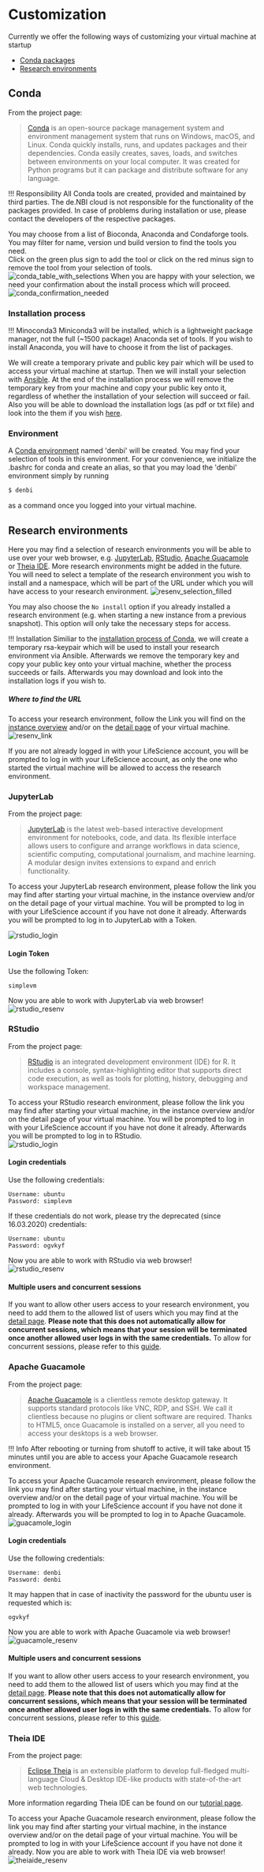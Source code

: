# Customization
Currently we offer the following ways of customizing your virtual machine at startup  
  - [Conda packages](#conda)  
  - [Research environments](#research-environments)
  
## Conda

From the project page:
>[Conda](https://docs.conda.io/projects/conda/en/latest/index.html) is an open-source package management system and 
>environment management system that runs on Windows, macOS, and Linux. Conda quickly installs, runs, and updates 
>packages and their dependencies. Conda easily creates, saves, loads, and switches between environments on your local 
>computer. It was created for Python programs but it can package and distribute software for any language.  

!!! Responsibility
    All Conda tools are created, provided and maintained by third parties. The de.NBI cloud is not responsible for the 
    functionality of the packages provided. In case of problems during installation or use, please contact the developers 
    of the respective packages.

You may choose from a list of Bioconda, Anaconda and Condaforge tools. You may filter for name, version und build version 
to find the tools you need.  
Click on the green plus sign to add the tool or click on the red minus sign to remove the tool from your selection of tools.  
![conda_table_with_selections](./img/new_instance/new_instance_conda.png)
When you are happy with your selection, we need your confirmation about the install process which will proceed.  
![conda_confirmation_needed](./img/new_instance/new_instance_okay.png)

### Installation process

!!! Minoconda3
    Miniconda3 will be installed, which is a lightweight package manager, not the full (~1500 package) Anaconda set of tools. 
    If you wish to install Anaconda, you will have to choose it from the list of packages.

We will create a temporary private and public key pair which will be used to access your virtual machine at startup. 
Then we will install your selection with [Ansible](https://docs.ansible.com/ansible/latest/index.html). 
At the end of the installation process we will remove the temporary key from your machine and copy your public key onto it, 
regardless of whether the installation of your selection will succeed or fail.  
Also you will be able to download the installation logs (as pdf or txt file) and look into the them if you wish 
[here](./instance_detail.md#ansible-logs).

### Environment

A [Conda environment](https://docs.conda.io/projects/conda/en/latest/user-guide/concepts/environments.html) named 'denbi' 
will be created. You may find your selection of tools in this environment. For your convenience, we initialize the .bashrc 
for conda and create an alias, so that you may load the 'denbi' environment simply by running 
~~~BASH
$ denbi
~~~
as a command once you logged into your virtual machine.

## Research environments

Here you may find a selection of research environments you will be able to use over your web browser, e.g. 
[JupyterLab](#jupyterlab), [RStudio](#rstudio), [Apache Guacamole](#apache-guacamole) or [Theia IDE](#theia-ide). More research environments might 
be added in the future.  
You will need to select a template of the research environment you wish to install and a namespace, which will be part 
of the URL under which you will have access to your research environment. 
![resenv_selection_filled](./img/new_instance/new_instance_resenv_name.png)  

You may also choose the `No install` option if you already installed a research environment (e.g. when starting
a new instance from a previous snapshot). This option will only take the necessary steps for access.

!!! Installation
    Similiar to the [installation process of Conda](#conda), we will create a temporary rsa-keypair which will be used 
    to install your research environment via Ansible. Afterwards we remove the temporary key and copy your public key 
    onto your virtual machine, whether the process succeeds or fails. Afterwards you may download and look into the 
    installation logs if you wish to.

##### Where to find the URL
To access your research environment, follow the Link you will find on the [instance overview](./instance_overview.md) 
and/or on the [detail page](./instance_detail.md) of your virtual machine.  
![resenv_link](./img/instance_detail/detail_resenv.png)

If you are not already logged in with your LifeScience account, you will be prompted to log in with your LifeScience account, 
as only the one who started the virtual machine will be allowed to access the research environment.


### JupyterLab
From the project page:
>[JupyterLab](https://jupyter.org/) is the latest web-based interactive development environment for notebooks, code, and data. Its flexible interface allows users to configure and arrange workflows in data science, scientific computing, computational journalism, and machine learning. A modular design invites extensions to expand and enrich functionality.

To access your JupyterLab research environment, please follow the link you may find after starting your virtual machine, 
in the instance overview and/or on the detail page of your virtual machine. You will be prompted to log in with your 
LifeScience account if you have not done it already. Afterwards you will be prompted to log in to JupyterLab with a Token.

![rstudio_login](./img/customization/jupyterlab_login.png)  

#### Login Token

Use the following Token:  
```
simplevm
```

Now you are able to work with JupyterLab via web browser!  
![rstudio_resenv](./img/customization/jupyterlab_resenv.png)  
### RStudio
From the project page:
>[RStudio](https://rstudio.com/products/rstudio/) is an integrated development environment (IDE) for R. It includes a 
>console, syntax-highlighting editor that supports direct code execution, as well as tools for plotting, history, 
>debugging and workspace management.  

To access your RStudio research environment, please follow the link you may find after starting your virtual machine, 
in the instance overview and/or on the detail page of your virtual machine. You will be prompted to log in with your 
LifeScience account if you have not done it already. Afterwards you will be prompted to log in to RStudio.  
![rstudio_login](./img/customization/rstudio_login.png)  

#### Login credentials

Use the following credentials:  
```
Username: ubuntu  
Password: simplevm
```
If these credentials do not work, please try the deprecated (since 16.03.2020) credentials:
```
Username: ubuntu  
Password: ogvkyf
```
Now you are able to work with RStudio via web browser!  
![rstudio_resenv](./img/customization/rstudio_resenv.png)  

#### Multiple users and concurrent sessions

If you want to allow other users access to your research environment, you need to add them to the allowed list of users
which you may find at the [detail page](./instance_detail.md#user-management). **Please note that this does not automatically
allow for concurrent sessions, which means that your session will be terminated once another allowed user logs in with
the same credentials.** To allow for concurrent sessions, please refer to this [guide](./rstudio.md).  

### Apache Guacamole

From the project page:
> [Apache Guacamole](https://guacamole.apache.org/) is a clientless remote desktop gateway. It supports standard 
>protocols like VNC, RDP, and SSH. We call it clientless because no plugins or client software are required. Thanks to 
>HTML5, once Guacamole is installed on a server, all you need to access your desktops is a web browser.  

!!! Info
    After rebooting or turning from shutoff to active, it will take about 15 minutes until you are able to access your 
    Apache Guacamole research environment.

To access your Apache Guacamole research environment, please follow the link you may find after starting your virtual 
machine, in the instance overview and/or on the detail page of your virtual machine. You will be prompted to log in 
with your LifeScience account if you have not done it already. Afterwards you will be prompted to log in to Apache Guacamole.  
![guacamole_login](./img/customization/guacamole_login.png)  

#### Login credentials

Use the following credentials:  
```
Username: denbi  
Password: denbi
```

It may happen that in case of inactivity the password for the ubuntu user is requested which is: 
```
ogvkyf
```
Now you are able to work with Apache Guacamole via web browser!  
![guacamole_resenv](./img/customization/guacamole_resenv.png)  

#### Multiple users and concurrent sessions

If you want to allow other users access to your research environment, you need to add them to the allowed list of users
which you may find at the [detail page](./instance_detail.md#user-management). **Please note that this does not automatically
allow for concurrent sessions, which means that your session will be terminated once another allowed user logs in with
the same credentials.** To allow for concurrent sessions, please refer to this [guide](./guacamole.md).  

### Theia IDE

From the project page:
> [Eclipse Theia](https://theia-ide.org/) is an extensible platform to develop full-fledged multi-language Cloud & 
>Desktop IDE-like products with state-of-the-art web technologies.  

More information regarding Theia IDE can be found on our [tutorial page](../../Tutorials/TheiaIde/#theia-ide).  

To access your Apache Guacamole research environment, please follow the link you may find after starting your virtual 
machine, in the instance overview and/or on the detail page of your virtual machine. You will be prompted to log in with 
your LifeScience account if you have not done it already. Now you are able to work with Theia IDE via web browser!  
![theiaide_resenv](./img/customization/theiaide_resenv.png)
